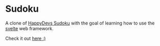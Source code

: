 # Sudoku

A clone of [HappyDevs Sudoku](https://play.google.com/store/apps/details?id=com.happy_devs.sudoku&pli=1) with the goal of learning how to use the [svelte](https://svelte.dev/) web framework.

Check it out [here :)](https://seanblair.github.io/sudoku/)
